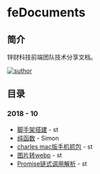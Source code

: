 # feDocuments
## 简介 ##

锌财科技前端团队技术分享文档。



[![suthor](https://img.shields.io/badge/author-%E5%8D%81%E6%9C%88-blue.svg)](https://github.com/yinxin630/fiora/blob/master/LICENSE)

## 目录 ##

### 2018 - 10 ###

- [脚手架搭建](./2018-10脚手架搭建.md) - st
- [纯函数](./2018-10纯函数.md)  - Simon
- [charles mac版手机抓包](./2018-10charles手机抓包.md)  - st
- [图片转webp](./2018-10图片转webp.md)  - st
- [Promise链式调用解析](./2018-11-13Promise链式调用解析.md)  - st

